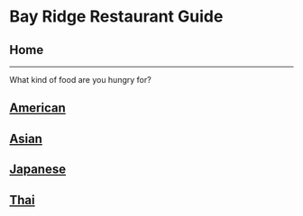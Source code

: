 # Bay Ridge Restaurant Guide
## Home
---
What kind of food are you hungry for?
## [American](american/american.md)
## [Asian](asian/asian.md)

## [Japanese](japanese.md)
## [Thai](thai.md)
